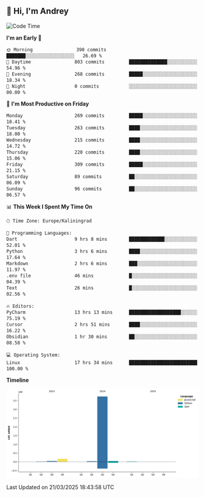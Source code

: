 ## 👋 Hi, I'm Andrey

<!--START_SECTION:waka-->
![Code Time](http://img.shields.io/badge/Code%20Time-854%20hrs%2023%20mins-blue)

**I'm an Early 🐤** 

```text
🌞 Morning                390 commits         ███████░░░░░░░░░░░░░░░░░░   26.69 % 
🌆 Daytime                803 commits         ██████████████░░░░░░░░░░░   54.96 % 
🌃 Evening                268 commits         █████░░░░░░░░░░░░░░░░░░░░   18.34 % 
🌙 Night                  0 commits           ░░░░░░░░░░░░░░░░░░░░░░░░░   00.00 % 
```
📅 **I'm Most Productive on Friday** 

```text
Monday                   269 commits         █████░░░░░░░░░░░░░░░░░░░░   18.41 % 
Tuesday                  263 commits         ████░░░░░░░░░░░░░░░░░░░░░   18.00 % 
Wednesday                215 commits         ████░░░░░░░░░░░░░░░░░░░░░   14.72 % 
Thursday                 220 commits         ████░░░░░░░░░░░░░░░░░░░░░   15.06 % 
Friday                   309 commits         █████░░░░░░░░░░░░░░░░░░░░   21.15 % 
Saturday                 89 commits          ██░░░░░░░░░░░░░░░░░░░░░░░   06.09 % 
Sunday                   96 commits          ██░░░░░░░░░░░░░░░░░░░░░░░   06.57 % 
```


📊 **This Week I Spent My Time On** 

```text
🕑︎ Time Zone: Europe/Kaliningrad

💬 Programming Languages: 
Dart                     9 hrs 8 mins        █████████████░░░░░░░░░░░░   52.01 % 
Python                   3 hrs 6 mins        ████░░░░░░░░░░░░░░░░░░░░░   17.64 % 
Markdown                 2 hrs 6 mins        ███░░░░░░░░░░░░░░░░░░░░░░   11.97 % 
.env file                46 mins             █░░░░░░░░░░░░░░░░░░░░░░░░   04.39 % 
Text                     26 mins             █░░░░░░░░░░░░░░░░░░░░░░░░   02.56 % 

🔥 Editors: 
PyCharm                  13 hrs 13 mins      ███████████████████░░░░░░   75.19 % 
Cursor                   2 hrs 51 mins       ████░░░░░░░░░░░░░░░░░░░░░   16.22 % 
Obsidian                 1 hr 30 mins        ██░░░░░░░░░░░░░░░░░░░░░░░   08.58 % 

💻 Operating System: 
Linux                    17 hrs 34 mins      █████████████████████████   100.00 % 
```

**Timeline**

![Lines of Code chart](https://raw.githubusercontent.com/Mist3s/Mist3s/main/assets/bar_graph.png)


 Last Updated on 21/03/2025 18:43:58 UTC
<!--END_SECTION:waka-->


